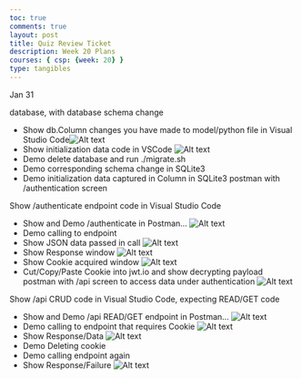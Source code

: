 ```yaml
---
toc: true
comments: true
layout: post
title: Quiz Review Ticket
description: Week 20 Plans
courses: { csp: {week: 20} }
type: tangibles
---
```


Jan 31

database, with database schema change

- Show db.Column changes you have made to model/python file in Visual Studio Code![Alt text](</student/images/Screenshot 2024-01-31 at 11.08.19 AM.png>)
- Show initialization data code in VSCode
![Alt text](</student/images/Screenshot 2024-01-31 at 11.09.05 AM.png>)
- Demo delete database and run ./migrate.sh
- Demo corresponding schema change in SQLite3
- Demo initialization data captured in Column in SQLite3
postman with /authentication screen

Show /authenticate endpoint code in Visual Studio Code
- Show and Demo /authenticate in Postman…
![Alt text](</student/images/Screenshot 2024-01-31 at 11.16.37 AM.png>)
- Demo calling to endpoint
- Show JSON data passed in call
![Alt text](</student/images/Screenshot 2024-01-31 at 11.12.15 AM.png>)
- Show Response window
![Alt text](</student/images/Screenshot 2024-01-31 at 11.12.15 AM.png>)
- Show Cookie acquired window
![Alt text](</student/images/Screenshot 2024-01-31 at 11.12.47 AM.png>)
- Cut/Copy/Paste Cookie into jwt.io and show decrypting payload
postman with /api screen to access data under authentication
![Alt text](</student/images/Screenshot 2024-01-31 at 11.13.45 AM.png>)

Show /api CRUD code in Visual Studio Code, expecting READ/GET code
- Show and Demo /api READ/GET endpoint in Postman…
![Alt text](</student/images/Screenshot 2024-01-31 at 11.14.31 AM.png>)
- Demo calling to endpoint that requires Cookie
![Alt text](</student/images/Screenshot 2024-01-31 at 11.14.31 AM.png>)
- Show Response/Data
![Alt text](</student/images/Screenshot 2024-01-31 at 11.15.18 AM.png>)
- Demo Deleting cookie
- Demo calling endpoint again
- Show Response/Failure
![Alt text](</student/images/Screenshot 2024-01-31 at 11.15.47 AM.png>)